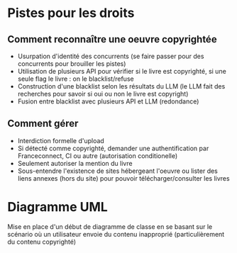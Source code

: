 # Pistes pour les droits

## Comment reconnaître une oeuvre copyrightée

- Usurpation d'identité des concurrents (se faire passer pour des concurrents pour brouiller les pistes)
- Utilisation de plusieurs API pour vérifier si le livre est copyrighté, si une seule flag le livre : on le blacklist/refuse
- Construction d'une blacklist selon les résultats du LLM (le LLM fait des recherches pour savoir si oui ou non le livre est copyright)
- Fusion entre blacklist avec plusieurs API et LLM (redondance)

## Comment gérer

- Interdiction formelle d'upload
- Si détecté comme copyrighté, demander une authentification par Franceconnect, CI ou autre (autorisation conditionelle)
- Seulement autoriser la mention du livre
- Sous-entendre l'existence de sites hébergeant l'oeuvre ou lister des liens annexes (hors du site) pour pouvoir télécharger/consulter les livres
  
# Diagramme UML

Mise en place d'un début de diagramme de classe en se basant sur le scénario où un utilisateur envoie du contenu inapproprié (particulièrement du contenu copyrighté)